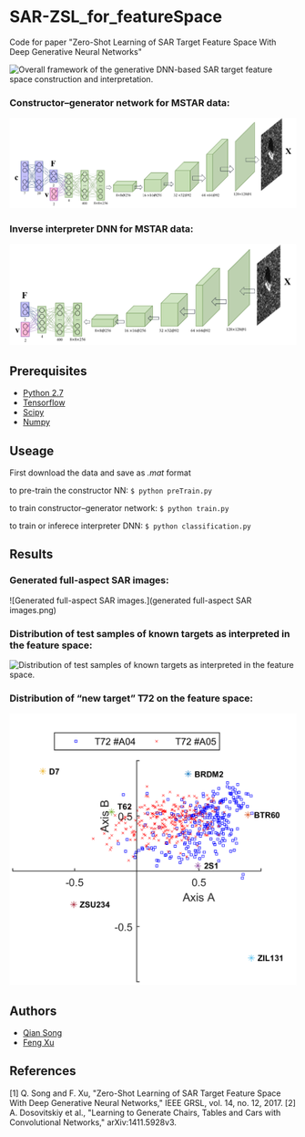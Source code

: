 # SAR-ZSL_for_featureSpace
Code for paper "Zero-Shot Learning of SAR Target Feature Space With  Deep Generative Neural Networks"

![Overall framework of the generative DNN-based SAR target feature space construction and interpretation.](绘图1.vsdx)

### Constructor–generator network for MSTAR data:
![Constructor–generator network for MSTAR data.](图片1.png)

### Inverse interpreter DNN for MSTAR data:
![Inverse interpreter DNN for MSTAR data.](图片2.png)

## Prerequisites
- [Python 2.7](https://www.python.org/)
- [Tensorflow](https://www.tensorflow.org/)
- [Scipy](http://www.scipy.org/install.html)
- [Numpy](http://www.numpy.org/)

## Useage
First download the data and save as *.mat* format

to pre-train the constructor NN:
`$ python preTrain.py`

to train constructor–generator network:
`$ python train.py`

to train or inferece interpreter DNN:
`$ python classification.py`

## Results
### Generated full-aspect SAR images:
![Generated full-aspect SAR images.](generated full-aspect SAR images.png)

### Distribution of test samples of known targets as interpreted in the feature space:
![Distribution of test samples of known targets as interpreted in the feature space.](fig9.tif)

### Distribution of “new target” T72 on the feature space:
![Distribution of “new target” T72 on the feature space.](fig11(a).tif)

## Authors
- [Qian Song](https://github.com/QianSong-Cherry/)
- [Feng Xu](https://github.com/fudanxu/)

## References
[1] Q. Song and F. Xu, "Zero-Shot Learning of SAR Target Feature Space With  Deep Generative Neural Networks," IEEE GRSL, vol. 14, no. 12, 2017.
[2] A. Dosovitskiy et al., "Learning to Generate Chairs, Tables and Cars with Convolutional Networks," arXiv:1411.5928v3.
